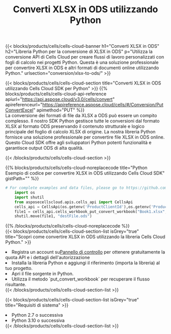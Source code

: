 ﻿---
title:  Converti XLSX in ODS utilizzando Python
description:  Utilizzando Aspose.Cells Cloud SDK per Python per convertire un file in formato XLSX in un file in formato ODS.
kwords: Excel, Convert XLSX to ODS, REST, Python
howto: How to convert XLSX to ODS using Aspose.Cells Cloud Python library.
---
{{< blocks/products/cells/cells-cloud-banner h1="Converti XLSX in ODS" h2="Libreria Python per la conversione di XLSX in ODS" p="Utilizza la conversione API di Cells Cloud per creare flussi di lavoro personalizzati con fogli di calcolo nei progetti Python. Questa è una soluzione professionale per convertire XLSX in ODS e altri formati di documenti online utilizzando Python." urlsection="conversion/xlsx-to-ods/" >}}

{{< blocks/products/cells/cells-cloud-section title="Converti XLSX in ODS utilizzando Cells Cloud SDK per Python" >}}
{{% blocks/products/cells/cells-cloud-api-reference apiurl="https://api.aspose.cloud/v3.0/cells/convert" apireferenceurl="https://apireference.aspose.cloud/cells/#/Conversion/PutConvertExcel" apimethod="PUT" %}}
<br/>
La conversione dei formati di file da XLSX a ODS può essere un compito complesso. Il nostro SDK Python gestisce tutte le conversioni dal formato XLSX al formato ODS preservando il contenuto strutturale e logico principale del foglio di calcolo XLSX di origine. La nostra libreria Python fornisce una soluzione professionale per convertire file XLSX in ODS online. Questo Cloud SDK offre agli sviluppatori Python potenti funzionalità e garantisce output ODS di alta qualità.

{{< /blocks/products/cells/cells-cloud-section >}}

{{% blocks/products/cells/cells-cloud-noreplacecode title="Python Esempio di codice per convertire XLSX in ODS utilizzando Cells Cloud SDK" gistPath="" %}}
 
```python
# For complete examples and data files, please go to https://github.com/aspose-cells-cloud/aspose-cells-cloud-python/
    import os
    import shutil
    from asposecellscloud.apis.cells_api import CellsApi
    cells_api = CellsApi(os.getenv('ProductClientId'),os.getenv('ProductClientSecret'))
    file1 = cells_api.cells_workbook_put_convert_workbook("Book1.xlsx",format="ods")
    shutil.move(file1, "destFile.ods")     
```
 
{{% /blocks/products/cells/cells-cloud-noreplacecode %}}
<br/>
{{< blocks/products/cells/cells-cloud-section-list isGrey="true" title="Scopri come convertire XLSX in ODS utilizzando la libreria Cells Cloud Python." >}}
<li> Registra un account su<a href="https://dashboard.aspose.cloud/">Pannello di controllo</a> per ottenere gratuitamente la quota API e i dettagli dell'autorizzazione</li>
<li>Installa la libreria Python e aggiungi il riferimento (importa la libreria) al tuo progetto.</li>
<li>Apri il file sorgente in Python.</li>
<li>Utilizza il metodo `put_convert_workbook` per recuperare il flusso risultante.</li>
{{< /blocks/products/cells/cells-cloud-section-list >}}

{{< blocks/products/cells/cells-cloud-section-list isGrey="true" title="Requisiti di sistema" >}}
<li>Python 2.7 o successiva</li>
<li>Python 3.10 o successiva</li>
{{< /blocks/products/cells/cells-cloud-section-list >}}
